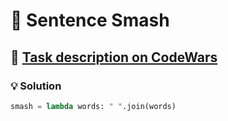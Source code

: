 # 📝 Sentence Smash

## 🔗 [Task description on CodeWars](https://www.codewars.com/kata/53dc23c68a0c93699800041d)

### 💡 Solution

```python
smash = lambda words: " ".join(words)
```
